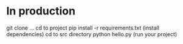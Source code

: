 # In production
git clone ...
cd to project
pip install -r requirements.txt (install dependencies)
cd to src directory
python hello.py (run your project)
